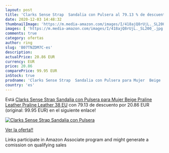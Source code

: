 ```yaml
---
layout: post
title: 'Clarks Sense Strap  Sandalia con Pulsera al 79.13 % de descuento'
date: 2020-12-03 14:48:32
thumbnailImage: 'https://m.media-amazon.com/images/I/418ajQ8rUjL._SL200_.jpg'
images: [ 'https://m.media-amazon.com/images/I/418ajQ8rUjL._SL200_.jpg' ]
comments: true
category: ofertas
author: ring
slug: 'B07TNZDM7C-es'
description:
actualPrice: 20.86 EUR
currency: EUR
price: 20.86
comparePrice: 99.95 EUR
inStock: true
prodname: 'Clarks Sense Strap  Sandalia con Pulsera para Mujer  Beige  Praline Leather Praline Leather   38 EU'
country: 'es'
---
```


Está [Clarks Sense Strap  Sandalia con Pulsera para Mujer  Beige  Praline Leather Praline Leather   38 EU](https://www.amazon.es/dp/B07TNZDM7C/?tag=tolees-21) con 79.13 de descuento por 20.86 EUR (original: 99.95 EUR) en el siguiente enlace!

[![Clarks Sense Strap  Sandalia con Pulsera](https://m.media-amazon.com/images/I/418ajQ8rUjL._SL200_.jpg)](https://www.amazon.es/dp/B07TNZDM7C/?tag=tolees-21)

[Ver la oferta!!](https://www.amazon.es/dp/B07TNZDM7C/?tag=tolees-21)

Links participate in Amazon Associate program and might generate a comission on qualifying sales


